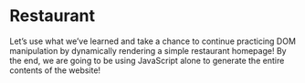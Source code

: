 # Restaurant
 Let’s use what we’ve learned and take a chance to continue practicing DOM manipulation by dynamically rendering a simple restaurant homepage! By the end, we are going to be using JavaScript alone to generate the entire contents of the website!
